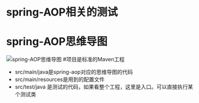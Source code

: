 # spring-AOP相关的测试
# spring-AOP思维导图
![spring-AOP思维导图](http://yanglikun.github.io/github/spring-aop-mindmap.png)
#项目是标准的Maven工程
+ src/main/java是spring-aop对应的思维导图的代码
+ src/main/resources是用到的配置文件
+ src/test/java 是测试的代码，如果看整个工程，这里是入口。可以直接执行某个测试类